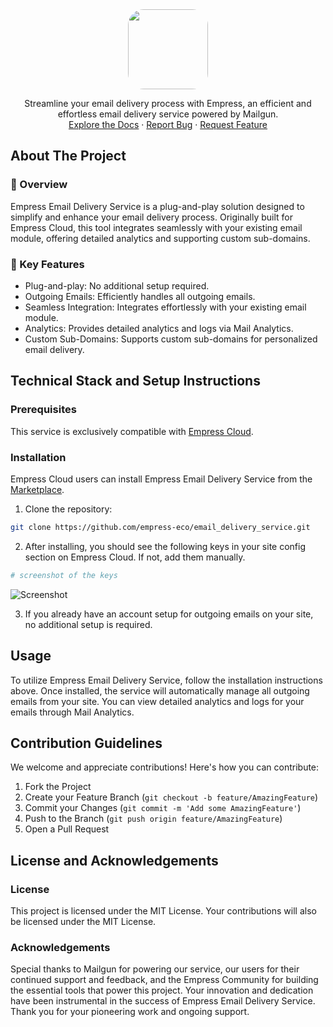 <div align="center">
    <img src="https://grow.empress.eco/uploads/default/original/2X/1/1f1e1044d3864269d2a613577edb9763890422ab.png" style="height:128px;border-radius:25px;">
</div>

<p align="center">
Streamline your email delivery process with Empress, an efficient and effortless email delivery service powered by Mailgun.
<br />
<a href="https://empress.eco/">Explore the Docs</a>
·
<a href="https://github.com/empress-eco/email_delivery_service/issues">Report Bug</a>
·
<a href="https://github.com/empress-eco/email_delivery_service/issues">Request Feature</a>
</p>

## About The Project

### 📖 Overview
Empress Email Delivery Service is a plug-and-play solution designed to simplify and enhance your email delivery process. Originally built for Empress Cloud, this tool integrates seamlessly with your existing email module, offering detailed analytics and supporting custom sub-domains.

### 🌟 Key Features
- Plug-and-play: No additional setup required.
- Outgoing Emails: Efficiently handles all outgoing emails.
- Seamless Integration: Integrates effortlessly with your existing email module.
- Analytics: Provides detailed analytics and logs via Mail Analytics.
- Custom Sub-Domains: Supports custom sub-domains for personalized email delivery.

## Technical Stack and Setup Instructions

### Prerequisites
This service is exclusively compatible with [Empress Cloud](https://empress.eco/).

### Installation
Empress Cloud users can install Empress Email Delivery Service from the [Marketplace](https://empress.eco/marketplace/apps/email-delivery-service).

1. Clone the repository:
```sh
git clone https://github.com/empress-eco/email_delivery_service.git
```
2. After installing, you should see the following keys in your site config section on Empress Cloud. If not, add them manually.
```sh
# screenshot of the keys
```
![Screenshot](https://user-images.githubusercontent.com/50401596/153547849-3c793074-be77-4f00-a182-5aedb0fc51b6.png)

3. If you already have an account setup for outgoing emails on your site, no additional setup is required.

## Usage
To utilize Empress Email Delivery Service, follow the installation instructions above. Once installed, the service will automatically manage all outgoing emails from your site. You can view detailed analytics and logs for your emails through Mail Analytics.

## Contribution Guidelines
We welcome and appreciate contributions! Here's how you can contribute:

1. Fork the Project
2. Create your Feature Branch (`git checkout -b feature/AmazingFeature`)
3. Commit your Changes (`git commit -m 'Add some AmazingFeature'`)
4. Push to the Branch (`git push origin feature/AmazingFeature`)
5. Open a Pull Request

## License and Acknowledgements

### License
This project is licensed under the MIT License. Your contributions will also be licensed under the MIT License.

### Acknowledgements
Special thanks to Mailgun for powering our service, our users for their continued support and feedback, and the Empress Community for building the essential tools that power this project. Your innovation and dedication have been instrumental in the success of Empress Email Delivery Service. Thank you for your pioneering work and ongoing support.